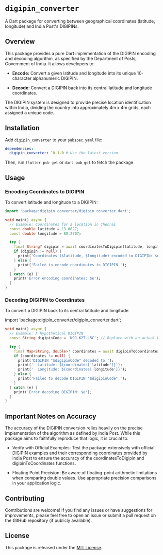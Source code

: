 # `digipin_converter`

A Dart package for converting between geographical coordinates (latitude, longitude) and India Post's DIGIPINs.

## Overview

This package provides a pure Dart implementation of the DIGIPIN encoding and decoding algorithm, as specified by the Department of Posts, Government of India. It allows developers to:

* **Encode:** Convert a given latitude and longitude into its unique 10-character alphanumeric DIGIPIN.

* **Decode:** Convert a DIGIPIN back into its central latitude and longitude coordinates.

The DIGIPIN system is designed to provide precise location identification within India, dividing the country into approximately 4m x 4m grids, each assigned a unique code.

## Installation

Add `digipin_converter` to your `pubspec.yaml` file:

```yaml
dependencies:
  digipin_converter: ^0.1.0 # Use the latest version
```

Then, run `flutter pub get` or `dart pub get` to fetch the package

## Usage

### Encoding Coordinates to DIGIPIN

To convert latitude and longitude to a DIGIPIN:

```dart
import 'package:digipin_converter/digipin_converter.dart';

void main() async {
  // Example: Coordinates for a location in Chennai
  const double latitude = 13.0827;
  const double longitude = 80.2707;

  try {
    final String? digipin = await coordinatesToDigipin(latitude, longitude);
    if (digipin != null) {
      print('Coordinates ($latitude, $longitude) encoded to DIGIPIN: $digipin');
    } else {
      print('Failed to encode coordinates to DIGIPIN.');
    }
  } catch (e) {
    print('Error encoding coordinates: $e');
  }
}
```

### Decoding DIGIPIN to Coordinates

To convert a DIGIPIN back to its central latitude and longitude:

import 'package:digipin_converter/digipin_converter.dart';

```dart
void main() async {
  // Example: A hypothetical DIGIPIN
  const String digipinCode = 'K9J-K2T-L5C'; // Replace with an actual DIGIPIN

  try {
    final Map<String, double>? coordinates = await digipinToCoordinates(digipinCode);
    if (coordinates != null) {
      print('DIGIPIN "$digipinCode" decoded to:');
      print('  Latitude: ${coordinates['latitude']}');
      print('  Longitude: ${coordinates['longitude']}');
    } else {
      print('Failed to decode DIGIPIN "$digipinCode".');
    }
  } catch (e) {
    print('Error decoding DIGIPIN: $e');
  }
}
```

## Important Notes on Accuracy

The accuracy of the DIGIPIN conversion relies heavily on the precise implementation of the algorithm as defined by India Post. While this package aims to faithfully reproduce that logic, it is crucial to:

- Verify with Official Examples: Test the package extensively with official DIGIPIN examples and their corresponding coordinates provided by India Post to ensure the accuracy of the coordinatesToDigipin and digipinToCoordinates functions.

- Floating Point Precision: Be aware of floating-point arithmetic limitations when comparing double values. Use appropriate precision comparisons in your application logic.

## Contributing

Contributions are welcome! If you find any issues or have suggestions for improvements, please feel free to open an issue or submit a pull request on the GitHub repository (if publicly available).

## License

This package is released under the [MIT License](https://opensource.org/licenses/MIT).
